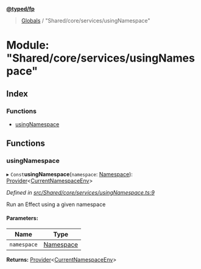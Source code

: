 **[@typed/fp](../README.md)**

> [Globals](../globals.md) / "Shared/core/services/usingNamespace"

# Module: "Shared/core/services/usingNamespace"

## Index

### Functions

* [usingNamespace](_shared_core_services_usingnamespace_.md#usingnamespace)

## Functions

### usingNamespace

▸ `Const`**usingNamespace**(`namespace`: [Namespace](_shared_core_model_namespace_.namespace.md)): [Provider](_effect_provide_.md#provider)\<[CurrentNamespaceEnv](../interfaces/_shared_core_services_currentnamespaceenv_.currentnamespaceenv.md)>

*Defined in [src/Shared/core/services/usingNamespace.ts:9](https://github.com/TylorS/typed-fp/blob/559f273/src/Shared/core/services/usingNamespace.ts#L9)*

Run an Effect using a given namespace

#### Parameters:

Name | Type |
------ | ------ |
`namespace` | [Namespace](_shared_core_model_namespace_.namespace.md) |

**Returns:** [Provider](_effect_provide_.md#provider)\<[CurrentNamespaceEnv](../interfaces/_shared_core_services_currentnamespaceenv_.currentnamespaceenv.md)>
